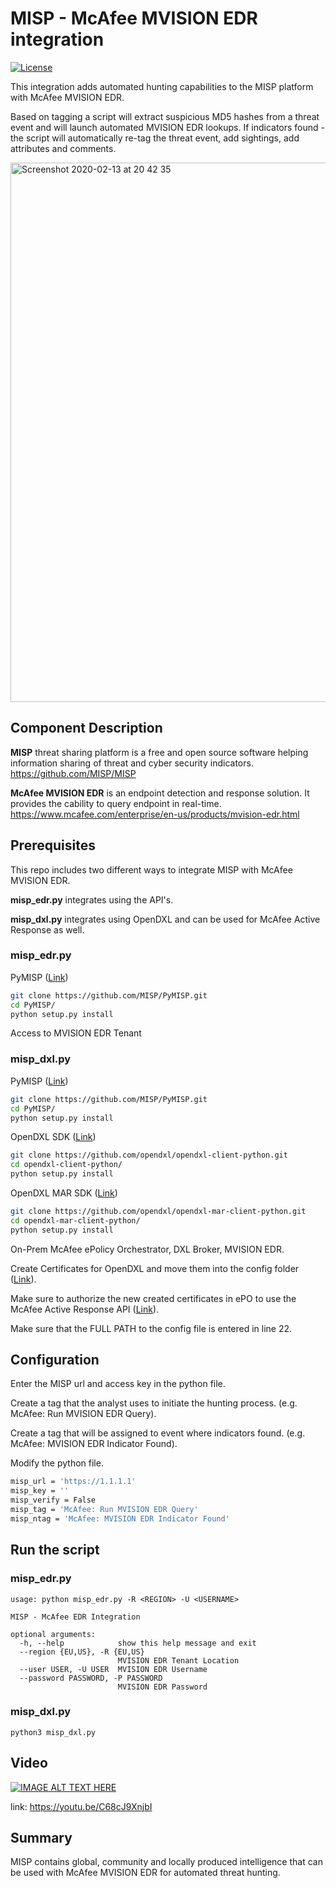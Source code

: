# MISP - McAfee MVISION EDR integration
[![License](https://img.shields.io/badge/License-Apache%202.0-blue.svg)](https://opensource.org/licenses/Apache-2.0)

This integration adds automated hunting capabilities to the MISP platform with McAfee MVISION EDR.

Based on tagging a script will extract suspicious MD5 hashes from a threat event and will launch automated MVISION EDR lookups. 
If indicators found - the script will automatically re-tag the threat event, add sightings, add attributes and comments.

<img width="863" alt="Screenshot 2020-02-13 at 20 42 35" src="https://user-images.githubusercontent.com/25227268/74471958-6a661e80-4ea1-11ea-89f7-0c11356b2024.png"> 

## Component Description
**MISP** threat sharing platform is a free and open source software helping information sharing of threat and cyber security indicators. https://github.com/MISP/MISP

**McAfee MVISION EDR** is an endpoint detection and response solution. It provides the cability to query endpoint in real-time. https://www.mcafee.com/enterprise/en-us/products/mvision-edr.html

## Prerequisites
This repo includes two different ways to integrate MISP with McAfee MVISION EDR. 

**misp_edr.py** integrates using the API's.

**misp_dxl.py** integrates using OpenDXL and can be used for McAfee Active Response as well.

### misp_edr.py

PyMISP ([Link](https://github.com/MISP/PyMISP))
```sh
git clone https://github.com/MISP/PyMISP.git
cd PyMISP/
python setup.py install
```

Access to MVISION EDR Tenant

### misp_dxl.py

PyMISP ([Link](https://github.com/MISP/PyMISP))
```sh
git clone https://github.com/MISP/PyMISP.git
cd PyMISP/
python setup.py install
```

OpenDXL SDK ([Link](https://github.com/opendxl/opendxl-client-python))
```sh
git clone https://github.com/opendxl/opendxl-client-python.git
cd opendxl-client-python/
python setup.py install
```

OpenDXL MAR SDK ([Link](https://github.com/opendxl/opendxl-mar-client-python))
```sh
git clone https://github.com/opendxl/opendxl-mar-client-python.git
cd opendxl-mar-client-python/
python setup.py install
```

On-Prem McAfee ePolicy Orchestrator, DXL Broker, MVISION EDR.

Create Certificates for OpenDXL and move them into the config folder ([Link](https://opendxl.github.io/opendxl-client-python/pydoc/epoexternalcertissuance.html)). 

Make sure to authorize the new created certificates in ePO to use the McAfee Active Response API ([Link](https://opendxl.github.io/opendxl-client-python/pydoc/marsendauth.html)).

Make sure that the FULL PATH to the config file is entered in line 22.

## Configuration
Enter the MISP url and access key in the python file.

Create a tag that the analyst uses to initiate the hunting process. (e.g. McAfee: Run MVISION EDR Query).

Create a tag that will be assigned to event where indicators found. (e.g. McAfee: MVISION EDR Indicator Found).

Modify the python file.
```sh
misp_url = 'https://1.1.1.1'
misp_key = ''
misp_verify = False
misp_tag = 'McAfee: Run MVISION EDR Query'
misp_ntag = 'McAfee: MVISION EDR Indicator Found'
```

## Run the script

### misp_edr.py

```
usage: python misp_edr.py -R <REGION> -U <USERNAME> 

MISP - McAfee EDR Integration

optional arguments:
  -h, --help            show this help message and exit
  --region {EU,US}, -R {EU,US}
                        MVISION EDR Tenant Location
  --user USER, -U USER  MVISION EDR Username
  --password PASSWORD, -P PASSWORD
                        MVISION EDR Password

```

### misp_dxl.py

```
python3 misp_dxl.py
```
## Video

[![IMAGE ALT TEXT HERE](https://img.youtube.com/vi/C68cJ9XnjbI/0.jpg)](https://youtu.be/C68cJ9XnjbI)

link: https://youtu.be/C68cJ9XnjbI

## Summary
MISP contains global, community and locally produced intelligence that can be used with McAfee MVISION EDR for automated threat hunting.
